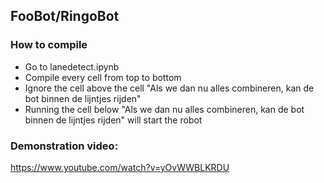 ## FooBot/RingoBot
### How to compile
- Go to lanedetect.ipynb
- Compile every cell from top to bottom
- Ignore the cell above the cell "Als we dan nu alles combineren, kan de bot binnen de lijntjes rijden"
- Running the cell below "Als we dan nu alles combineren, kan de bot binnen de lijntjes rijden" will start the robot

### Demonstration video:
https://www.youtube.com/watch?v=yOvWWBLKRDU
